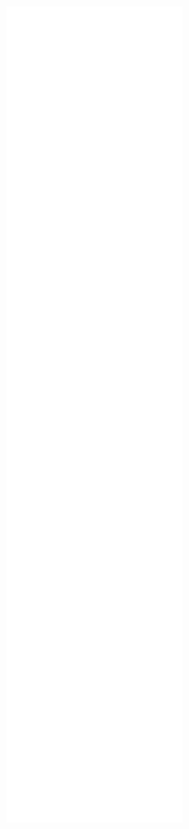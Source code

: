 <p align="center">
<img src="https://github.com/ReeceDonovan/ReeceDonovan/blob/main/github-metrics.svg" alt="Metrics" width="70%"/>
</p>
